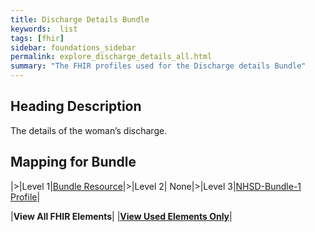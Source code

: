 ```yaml
---
title: Discharge Details Bundle
keywords:  list
tags: [fhir]
sidebar: foundations_sidebar
permalink: explore_discharge_details_all.html
summary: "The FHIR profiles used for the Discharge details Bundle"
---
```



## Heading Description ##
The details of the woman’s discharge.

## Mapping for Bundle ##

|>|Level 1|[Bundle Resource](http://hl7.org/fhir/stu3/bundle.html)|>|Level 2| None|>|Level 3|[NHSD-Bundle-1 Profile](http://xxx)|

|**View All FHIR Elements**|    |**[View Used Elements Only](explore_discharge_details.html#mapping-for-bundle)**| 

